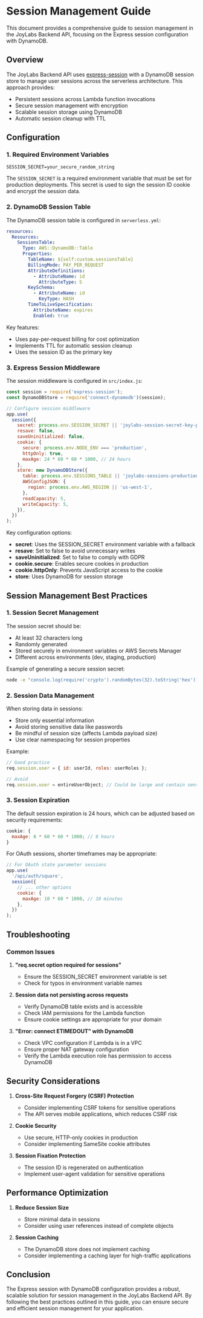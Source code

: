 # Session Management Guide

This document provides a comprehensive guide to session management in the JoyLabs Backend API, focusing on the Express session configuration with DynamoDB.

## Overview

The JoyLabs Backend API uses [express-session](https://github.com/expressjs/session) with a DynamoDB session store to manage user sessions across the serverless architecture. This approach provides:

- Persistent sessions across Lambda function invocations
- Secure session management with encryption
- Scalable session storage using DynamoDB
- Automatic session cleanup with TTL

## Configuration

### 1. Required Environment Variables

```
SESSION_SECRET=your_secure_random_string
```

The `SESSION_SECRET` is a required environment variable that must be set for production deployments. This secret is used to sign the session ID cookie and encrypt the session data.

### 2. DynamoDB Session Table

The DynamoDB session table is configured in `serverless.yml`:

```yaml
resources:
  Resources:
    SessionsTable:
      Type: AWS::DynamoDB::Table
      Properties:
        TableName: ${self:custom.sessionsTable}
        BillingMode: PAY_PER_REQUEST
        AttributeDefinitions:
          - AttributeName: id
            AttributeType: S
        KeySchema:
          - AttributeName: id
            KeyType: HASH
        TimeToLiveSpecification:
          AttributeName: expires
          Enabled: true
```

Key features:

- Uses pay-per-request billing for cost optimization
- Implements TTL for automatic session cleanup
- Uses the session ID as the primary key

### 3. Express Session Middleware

The session middleware is configured in `src/index.js`:

```javascript
const session = require('express-session');
const DynamoDBStore = require('connect-dynamodb')(session);

// Configure session middleware
app.use(
  session({
    secret: process.env.SESSION_SECRET || 'joylabs-session-secret-key-production',
    resave: false,
    saveUninitialized: false,
    cookie: {
      secure: process.env.NODE_ENV === 'production',
      httpOnly: true,
      maxAge: 24 * 60 * 60 * 1000, // 24 hours
    },
    store: new DynamoDBStore({
      table: process.env.SESSIONS_TABLE || 'joylabs-sessions-production',
      AWSConfigJSON: {
        region: process.env.AWS_REGION || 'us-west-1',
      },
      readCapacity: 5,
      writeCapacity: 5,
    }),
  })
);
```

Key configuration options:

- **secret**: Uses the SESSION_SECRET environment variable with a fallback
- **resave**: Set to false to avoid unnecessary writes
- **saveUninitialized**: Set to false to comply with GDPR
- **cookie.secure**: Enables secure cookies in production
- **cookie.httpOnly**: Prevents JavaScript access to the cookie
- **store**: Uses DynamoDB for session storage

## Session Management Best Practices

### 1. Session Secret Management

The session secret should be:

- At least 32 characters long
- Randomly generated
- Stored securely in environment variables or AWS Secrets Manager
- Different across environments (dev, staging, production)

Example of generating a secure session secret:

```bash
node -e "console.log(require('crypto').randomBytes(32).toString('hex'))"
```

### 2. Session Data Management

When storing data in sessions:

- Store only essential information
- Avoid storing sensitive data like passwords
- Be mindful of session size (affects Lambda payload size)
- Use clear namespacing for session properties

Example:

```javascript
// Good practice
req.session.user = { id: userId, roles: userRoles };

// Avoid
req.session.user = entireUserObject; // Could be large and contain sensitive data
```

### 3. Session Expiration

The default session expiration is 24 hours, which can be adjusted based on security requirements:

```javascript
cookie: {
  maxAge: 8 * 60 * 60 * 1000; // 8 hours
}
```

For OAuth sessions, shorter timeframes may be appropriate:

```javascript
// For OAuth state parameter sessions
app.use(
  '/api/auth/square',
  session({
    // ... other options
    cookie: {
      maxAge: 10 * 60 * 1000, // 10 minutes
    },
  })
);
```

## Troubleshooting

### Common Issues

1. **"req.secret option required for sessions"**

   - Ensure the SESSION_SECRET environment variable is set
   - Check for typos in environment variable names

2. **Session data not persisting across requests**

   - Verify DynamoDB table exists and is accessible
   - Check IAM permissions for the Lambda function
   - Ensure cookie settings are appropriate for your domain

3. **"Error: connect ETIMEDOUT" with DynamoDB**
   - Check VPC configuration if Lambda is in a VPC
   - Ensure proper NAT gateway configuration
   - Verify the Lambda execution role has permission to access DynamoDB

## Security Considerations

1. **Cross-Site Request Forgery (CSRF) Protection**

   - Consider implementing CSRF tokens for sensitive operations
   - The API serves mobile applications, which reduces CSRF risk

2. **Cookie Security**

   - Use secure, HTTP-only cookies in production
   - Consider implementing SameSite cookie attributes

3. **Session Fixation Protection**
   - The session ID is regenerated on authentication
   - Implement user-agent validation for sensitive operations

## Performance Optimization

1. **Reduce Session Size**

   - Store minimal data in sessions
   - Consider using user references instead of complete objects

2. **Session Caching**
   - The DynamoDB store does not implement caching
   - Consider implementing a caching layer for high-traffic applications

## Conclusion

The Express session with DynamoDB configuration provides a robust, scalable solution for session management in the JoyLabs Backend API. By following the best practices outlined in this guide, you can ensure secure and efficient session management for your application.
